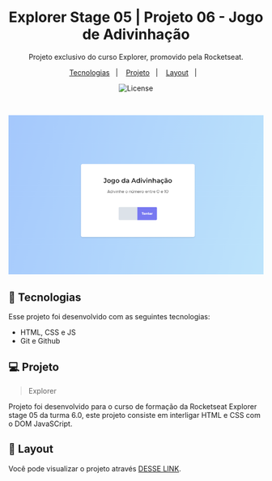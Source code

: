   <h1 align="center"> Explorer Stage 05 | Projeto 06 - Jogo de Adivinhação </h1>

  <p align="center">
  Projeto exclusivo do curso Explorer, promovido pela Rocketseat.
  </p>

  <p align="center">
    <a href="#-tecnologias">Tecnologias</a>&nbsp;&nbsp;&nbsp;|&nbsp;&nbsp;&nbsp;
    <a href="#-projeto">Projeto</a>&nbsp;&nbsp;&nbsp;|&nbsp;&nbsp;&nbsp;
    <a href="#-layout">Layout</a>&nbsp;&nbsp;&nbsp;|&nbsp;&nbsp;&nbsp;
  </p>

  <p align="center">
    <img alt="License" src="https://www.rocketseat.com.br/assets/logos/rocketseat.svg">
  </p>

  <br>
   
  ![preview](images/mobile.png)


  ## 🚀 Tecnologias

  Esse projeto foi desenvolvido com as seguintes tecnologias:

  - HTML, CSS e JS
  - Git e Github

  ## 💻 Projeto

  > Explorer

  Projeto foi desenvolvido para o curso de formação da Rocketseat Explorer stage 05 da turma 6.0, este projeto consiste em interligar HTML e CSS com o DOM JavaSCript.

  ## 🔖 Layout

  Você pode visualizar o projeto através [DESSE LINK](https://explorer-stage5-pj6.vercel.app/).

